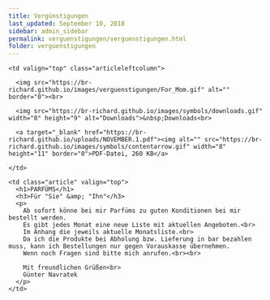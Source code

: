 ```yaml
---
title: Vergünstigungen
last_updated: September 10, 2018
sidebar: admin_sidebar
permalink: verguenstigungen/verguenstigungen.html
folder: verguenstigungen
---
```


<tbody>
<tr>
<td valign="top">

  <table cellpadding="0" cellspacing="0" border="0" summary="" width="450">
  <tbody>
  <tr width="450">

    <td valign="top" class="articleleftcolumn">

      <img src="https://br-richard.github.io/images/verguenstigungen/For_Mom.gif" alt="" border="0"><br>

      <img src="https://br-richard.github.io/images/symbols/downloads.gif" width="8" height="9" alt="Downloads">&nbsp;Downloads<br>

      <a target="_blank" href="https://br-richard.github.io/uploads/NOVEMBER.1.pdf"><img alt="" src="https://br-richard.github.io/images/symbols/contentarrow.gif" width="8" height="11" border="0">PDF-Datei, 260 KB</a>

    </td>

    <td class="article" valign="top">
      <h1>PARFÜMS</h1>
      <h3>Für "Sie" &amp; "Ihn"</h3>
      <p>
        Ab sofort könne bei mir Parfüms zu guten Konditionen bei mir bestellt werden.
        Es gibt jedes Monat eine neue Liste mit aktuellen Angeboten.<br>
        Im Anhang die jeweils aktuelle Monatsliste.<br>
        Da ich die Produkte bei Abholung bzw. Lieferung in bar bezahlen muss, kann ich Bestellungen nur gegen Vorauskasse übernehmen.
        Wenn noch Fragen sind bitte mich anrufen.<br><br>

        Mit freundlichen Grüßen<br>
        Günter Navratek
      </p>
    </td>

  </tr>
  </tbody>
  </table>

</td>
</tr>
</tbody>
